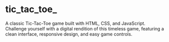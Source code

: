 # tic_tac_toe_
A classic Tic-Tac-Toe game built with HTML, CSS, and JavaScript. Challenge yourself with a digital rendition of this timeless game, featuring a clean interface, responsive design, and easy game controls.
